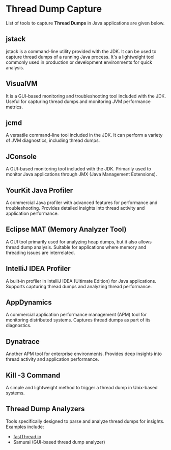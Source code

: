 # Thread Dump Capture

List of tools to capture **Thread Dumps** in Java applications are given below.

## **jstack**

jstack is a command-line utility provided with the JDK. It can be used to capture thread dumps of a running Java process. It's a lightweight tool commonly used in production or development environments for quick analysis.

## **VisualVM**

It is a GUI-based monitoring and troubleshooting tool included with the JDK. Useful for capturing thread dumps and monitoring JVM performance metrics.

## **jcmd**

A versatile command-line tool included in the JDK. It can perform a variety of JVM diagnostics, including thread dumps.

## **JConsole**

A GUI-based monitoring tool included with the JDK. Primarily used to monitor Java applications through JMX (Java Management Extensions).

## **YourKit Java Profiler**

A commercial Java profiler with advanced features for performance and troubleshooting. Provides detailed insights into thread activity and application performance.

## **Eclipse MAT (Memory Analyzer Tool)**

A GUI tool primarily used for analyzing heap dumps, but it also allows thread dump analysis. Suitable for applications where memory and threading issues are interrelated.

## **IntelliJ IDEA Profiler**

A built-in profiler in IntelliJ IDEA (Ultimate Edition) for Java applications. Supports capturing thread dumps and analyzing thread performance.

## **AppDynamics**

A commercial application performance management (APM) tool for monitoring distributed systems. Captures thread dumps as part of its diagnostics.

## **Dynatrace**

Another APM tool for enterprise environments. Provides deep insights into thread activity and application performance.

## **Kill -3 Command**

A simple and lightweight method to trigger a thread dump in Unix-based systems.

## **Thread Dump Analyzers**

Tools specifically designed to parse and analyze thread dumps for insights. Examples include:

* [fastThread.io](https://fastthread.io/)
* Samurai (GUI-based thread dump analyzer)

